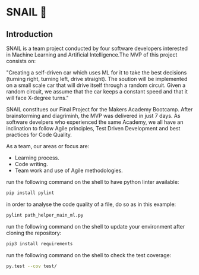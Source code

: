 # SNAIL 🐌

## Introduction

SNAIL is a team project conducted by four software developers interested in Machine Learning and Artificial Intelligence.The MVP of this project consists on: 

"Creating a self-driven car which uses ML for it to take the best decisions (turning right, turning left, drive straight).
The soution will be implemented on a small scale car that will drive itself through a random circuit.
Given a random circuit, we assume that the car keeps a constant speed and that it will face X-degree turns."

SNAIL constitues our Final Project for the Makers Academy Bootcamp. After brainstorming and diagriminh, the MVP was delivered in just 7 days. As software develpers who experienced the same Academy, we all have an inclination to follow Agile principles, Test Driven Development and best practices for Code Quality.

As a team, our areas or focus are:
- Learning process.
- Code writing.
- Team work and use of Agile methodologies.

run the following command on the shell to have python linter available:
```bash
pip install pylint
```
in order to analyse the code quality of a file, do so as in this example:
```bash
pylint path_helper_main_ml.py
```
run the following command on the shell to update your environment after cloning the repository:
```bash
pip3 install requirements
```
run the following command on the shell to check the test coverage:
```bash
py.test --cov test/
```

